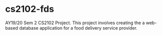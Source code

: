 # cs2102-fds
AY19/20 Sem 2 CS2102 Project. This project involves creating the a web-based database application for a food delivery service provider.
